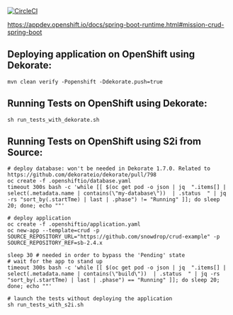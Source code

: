 [![CircleCI](https://circleci.com/gh/snowdrop/rest-crud-example.svg?style=shield)](https://circleci.com/gh/snowdrop/rest-crud-example)

https://appdev.openshift.io/docs/spring-boot-runtime.html#mission-crud-spring-boot

## Deploying application on OpenShift using Dekorate:

```
mvn clean verify -Popenshift -Ddekorate.push=true
```

## Running Tests on OpenShift using Dekorate:

```
sh run_tests_with_dekorate.sh
```

## Running Tests on OpenShift using S2i from Source:

```
# deploy database: won't be needed in Dekorate 1.7.0. Related to https://github.com/dekorateio/dekorate/pull/798
oc create -f .openshiftio/database.yaml
timeout 300s bash -c 'while [[ $(oc get pod -o json | jq  ".items[] | select(.metadata.name | contains(\"my-database\"))  | .status  " | jq -rs "sort_by(.startTme) | last | .phase") != "Running" ]]; do sleep 20; done; echo ""'

# deploy application
oc create -f .openshiftio/application.yaml
oc new-app --template=crud -p SOURCE_REPOSITORY_URL="https://github.com/snowdrop/crud-example" -p SOURCE_REPOSITORY_REF=sb-2.4.x

sleep 30 # needed in order to bypass the 'Pending' state
# wait for the app to stand up
timeout 300s bash -c 'while [[ $(oc get pod -o json | jq  ".items[] | select(.metadata.name | contains(\"build\"))  | .status  " | jq -rs "sort_by(.startTme) | last | .phase") == "Running" ]]; do sleep 20; done; echo ""'

# launch the tests without deploying the application
sh run_tests_with_s2i.sh
```
